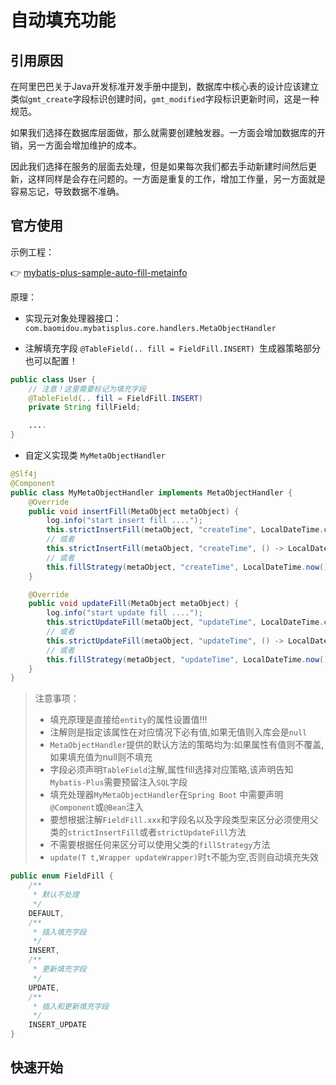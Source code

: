 # 自动填充功能

## 引用原因

在阿里巴巴关于Java开发标准开发手册中提到，数据库中核心表的设计应该建立类似`gmt_create`字段标识创建时间，`gmt_modified`字段标识更新时间，这是一种规范。

如果我们选择在数据库层面做，那么就需要创建触发器。一方面会增加数据库的开销，另一方面会增加维护的成本。

因此我们选择在服务的层面去处理，但是如果每次我们都去手动新建时间然后更新，这样同样是会存在问题的。一方面是重复的工作，增加工作量，另一方面就是容易忘记，导致数据不准确。

## 官方使用

示例工程：

👉 [mybatis-plus-sample-auto-fill-metainfo](https://gitee.com/baomidou/mybatis-plus-samples/tree/master/mybatis-plus-sample-auto-fill-metainfo)

原理：

- 实现元对象处理器接口：`com.baomidou.mybatisplus.core.handlers.MetaObjectHandler`

- 注解填充字段 `@TableField(.. fill = FieldFill.INSERT) `生成器策略部分也可以配置！

```java
public class User {
    // 注意！这里需要标记为填充字段
    @TableField(.. fill = FieldFill.INSERT)
    private String fillField;

    ....
}
```
- 自定义实现类 `MyMetaObjectHandler`

```java
@Slf4j
@Component
public class MyMetaObjectHandler implements MetaObjectHandler {
    @Override
    public void insertFill(MetaObject metaObject) {
        log.info("start insert fill ....");
        this.strictInsertFill(metaObject, "createTime", LocalDateTime.class, LocalDateTime.now()); // 起始版本 3.3.0(推荐使用)
        // 或者
        this.strictInsertFill(metaObject, "createTime", () -> LocalDateTime.now(), LocalDateTime.class); // 起始版本 3.3.3(推荐)
        // 或者
        this.fillStrategy(metaObject, "createTime", LocalDateTime.now()); // 也可以使用(3.3.0 该方法有bug)
    }

    @Override
    public void updateFill(MetaObject metaObject) {
        log.info("start update fill ....");
        this.strictUpdateFill(metaObject, "updateTime", LocalDateTime.class, LocalDateTime.now()); // 起始版本 3.3.0(推荐)
        // 或者
        this.strictUpdateFill(metaObject, "updateTime", () -> LocalDateTime.now(), LocalDateTime.class); // 起始版本 3.3.3(推荐)
        // 或者
        this.fillStrategy(metaObject, "updateTime", LocalDateTime.now()); // 也可以使用(3.3.0 该方法有bug)
    }
}
```
> 注意事项：
>
> - 填充原理是直接给`entity`的属性设置值!!!
> - 注解则是指定该属性在对应情况下必有值,如果无值则入库会是`null`
> - `MetaObjectHandler`提供的默认方法的策略均为:如果属性有值则不覆盖,如果填充值为null则不填充
> - 字段必须声明`TableField`注解,属性fill选择对应策略,该声明告知`Mybatis-Plus`需要预留注入`SQL`字段
> - 填充处理器`MyMetaObjectHandler`在`Spring Boot` 中需要声明`@Component`或`@Bean`注入
> - 要想根据注解`FieldFill.xxx`和字段名以及字段类型来区分必须使用父类的`strictInsertFill`或者`strictUpdateFill`方法
> - 不需要根据任何来区分可以使用父类的`fillStrategy`方法
> - `update(T t,Wrapper updateWrapper)`时`t`不能为空,否则自动填充失效

```java
public enum FieldFill {
    /**
     * 默认不处理
     */
    DEFAULT,
    /**
     * 插入填充字段
     */
    INSERT,
    /**
     * 更新填充字段
     */
    UPDATE,
    /**
     * 插入和更新填充字段
     */
    INSERT_UPDATE
}
```

## 快速开始
